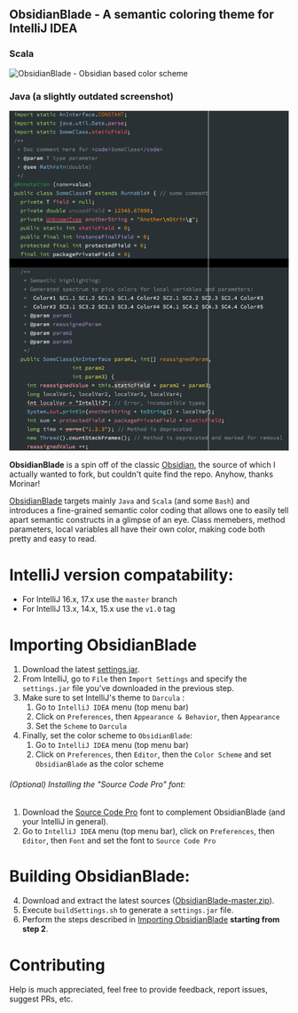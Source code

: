 ObsidianBlade - A semantic coloring theme for IntelliJ IDEA
----------------------------------------------------------

### Scala

![ObsidianBlade - Obsidian based color scheme](https://raw.githubusercontent.com/staslev/ObsidianBlade/master/screenshots/ObsidianBlade-with-Scala-1.png "ObsidianBlade for Scala")

### Java (a slightly outdated screenshot)

![ObsidianBlade - Obsidian based color scheme](https://raw.githubusercontent.com/staslev/ObsidianBlade/master/screenshots/ObsidianBlade-with-Java-1.png "ObsidianBlade for Java")

**ObsidianBlade** is a spin off of the classic [Obsidian](http://ideacolorthemes.org/themes/2/), the source of which I actually wanted to fork, but couldn't quite find the repo. Anyhow, thanks Morinar!

[ObsidianBlade](https://www.google.co.il/search?q=What+is+obsidian+blade) targets mainly `Java` and `Scala` (and some `Bash`) and introduces a fine-grained semantic color coding that allows one to easily tell apart semantic constructs in a glimpse of an eye. Class memebers, method parameters, local variables all have their own color, making code both pretty and easy to read.

IntelliJ version compatability:
=======================
* For IntelliJ 16.x, 17.x use the `master` branch
* For IntelliJ 13.x, 14.x, 15.x use the `v1.0` tag

Importing ObsidianBlade
=======================

1.  Download the latest [settings.jar](https://github.com/staslev/ObsidianBlade/raw/master/settings.jar).
2.  From IntelliJ, go to `File` then `Import Settings` and specify the `settings.jar` file you've downloaded in the previous step.
3. Make sure to set IntelliJ's theme to `Darcula` :
	1. Go to `IntelliJ IDEA` menu (top menu bar)
	2. Click on `Preferences`, then `Appearance & Behavior`, then  `Appearance`
	3. Set the `Scheme` to `Darcula`
4.  Finally, set the color scheme to `ObsidianBlade`:
	1. Go to `IntelliJ IDEA` menu (top menu bar)
	2. Click on `Preferences`, then `Editor`, then the `Color Scheme` and set `ObsidianBlade` as the color scheme

###### (Optional) Installing the "Source Code Pro" font:
1.  Download the [Source Code Pro](http://downloads.sourceforge.net/project/sourcecodepro.adobe/SourceCodePro_FontsOnly-1.017.zip) font to complement ObsidianBlade (and your IntelliJ in general).
2. Go to `IntelliJ IDEA` menu (top menu bar), click on `Preferences`, then `Editor`, then `Font` and set the font to `Source Code Pro`

Building ObsidianBlade:
=======================

4.  Download and extract the latest sources ([ObsidianBlade-master.zip](https://github.com/staslev/ObsidianBlade/archive/master.zip)).
5.  Execute `buildSettings.sh` to generate a `settings.jar` file.
6.  Perform the steps described in [Importing ObsidianBlade](https://github.com/staslev/ObsidianBlade#importing-obsidianblade) **starting from step 2**.

Contributing
==============
Help is much appreciated, feel free to provide feedback, report issues, suggest PRs, etc.
